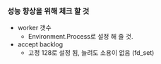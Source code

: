 ### 성능 향상을 위해 체크 할 것
  * worker 갯수
    * Environment.Process로 설정 해 줄 것.
  * accept backlog
    * 고정 128로 설정 됨, 늘려도 소용이 없음 (fd_set)
  
  